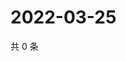 # 2022-03-25

共 0 条

<!-- BEGIN WEIBO -->
<!-- 最后更新时间 Fri Mar 25 2022 00:21:47 GMT+0800 (China Standard Time) -->

<!-- END WEIBO -->
